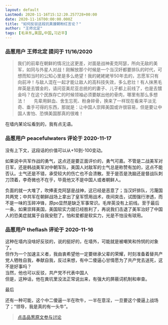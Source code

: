 ```yaml
---
layout: default
Lastmod: 2020-11-16T15:12:20.257728+00:00
date: 2020-11-16T00:00:00.000Z
title: "如何反驳这段抗美援朝粉红言论？"
author: "王师北定"
tags: [毛泽东,美国,中国,习近平]
---
```



### 品葱用户 **王师北定** 提问于 11/16/2020
    
> 我们的前辈在朝鲜的情况比这更差，对面是战神麦克阿瑟，所向无敌的美军，如同与外星人对战！刚解放那个时候是一个当汉奸都要排队的时代，可想而知当时的公知心里是多么绝望！我的姥姥姥爷50年去的，志愿军只有向前冲！与敌人混在一起才能让敌人的高科技失效，多么悲壮！有人抹黑毛岸英是去镀金的，请问亚美尼亚总统的的妻子、儿子都上前线了，也是去镀金吗？在这个民族存亡的时候领袖必须要献出他的骨肉，哪里有那么多想法！      先辈用鲜血、舍生忘死、粉身碎骨，换来了一样现在看来平淡无奇、垂手可得的东西，那就是：让中国人崇拜美国或许很容易，但是要让中国人害怕、恐惧美国那真的很难！

  
在墙内某论坛看到的，我有点无语。
    
                

### 品葱用户 **peacefulwaters** 评论于 2020-11-17
        
没有上下文，这段话的价值可以从+10到-100变动。  
  
如果说中共军作战的勇气，这点还是要正面评价的，勇气可嘉。不管是二战美军对日军，还是韩战美军对中朝军队，美国人对敌军的士气总是称赞有加的，这点不能否认。士气还是不错，承受较大的伤亡也不会溃散。至于是否是洗脑还是督战队刺刀顶着，李奇微也不在乎，毕竟他又不是中国人或者朝鲜人。  
  
负面的就一大堆了，吹捧麦克阿瑟是战神，这已经是恶意了；当汉奸排队，污蔑国共两党；中共军在朝鲜战场上拿出了皇军惯用战术，夜间突击，试图强行渗透，而不是一味的玉碎冲锋，原po显然是缺乏军事常识。毛岸英没有上前线。至于最后一条，如果崇拜美国，美国软实力就已经胜利了，再说我们击退了美军治好了中国人的恐美症就属于自我安慰了。怕和爱都是软实力，光是不怕没有球用。
        
                

### 品葱用户 **theflash** 评论于 2020-11-16
        
这种在墙内没啥好反驳的，说的挺好的，在墙外，可能就是被嘲笑和怜悯的对象了。  
但作为一个加速主义者，我由衷希望他一定要继承父辈的荣耀，时刻准备着替共产党人牺牲自我，奉献自我，反过来想，有中二傻逼心甘情愿为了共产党去送死，这不是好事吗？  
当然，他也可以反驳，共产党不代表中国人  
但是，这种话，他在粪坑里没法正常说出来，有强大的屏蔽词机制和审查。  
  
最后  
  
还有一种可能，这个中二傻逼一半在吹牛，一半在意淫，一旦要这个傻逼上战场了；“领导，我是真的有一头牛”。
        
                





> [点击品葱原文参与讨论](https://pincong.rocks/question/33588)

